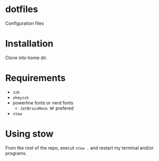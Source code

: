 # dotfiles

Configuration files 

# Installation

Clone into home dir.

# Requirements

- `zsh`
- `ohmyzsh`
- powerline fonts or nerd fonts
  - `JetBrainMono NF` prefered
- `stow`

# Using stow  

From the root of the repo, execut `stow .` and restart my terminal and/or programs.
